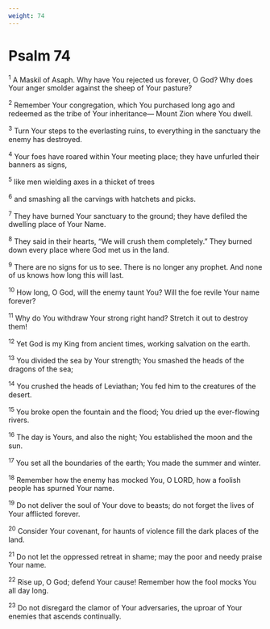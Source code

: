 ```yaml
---
weight: 74
---
```


# Psalm 74

<sup>1</sup> A Maskil of Asaph. Why have You rejected us forever, O God? Why does Your anger smolder against the sheep of Your pasture? 

<sup>2</sup> Remember Your congregation, which You purchased long ago and redeemed as the tribe of Your inheritance— Mount Zion where You dwell. 

<sup>3</sup> Turn Your steps to the everlasting ruins, to everything in the sanctuary the enemy has destroyed. 

<sup>4</sup> Your foes have roared within Your meeting place; they have unfurled their banners as signs, 

<sup>5</sup> like men wielding axes in a thicket of trees 

<sup>6</sup> and smashing all the carvings with hatchets and picks. 

<sup>7</sup> They have burned Your sanctuary to the ground; they have defiled the dwelling place of Your Name. 

<sup>8</sup> They said in their hearts, “We will crush them completely.” They burned down every place where God met us in the land. 

<sup>9</sup> There are no signs for us to see. There is no longer any prophet. And none of us knows how long this will last. 

<sup>10</sup> How long, O God, will the enemy taunt You? Will the foe revile Your name forever? 

<sup>11</sup> Why do You withdraw Your strong right hand? Stretch it out to destroy them! 

<sup>12</sup> Yet God is my King from ancient times, working salvation on the earth. 

<sup>13</sup> You divided the sea by Your strength; You smashed the heads of the dragons of the sea; 

<sup>14</sup> You crushed the heads of Leviathan; You fed him to the creatures of the desert. 

<sup>15</sup> You broke open the fountain and the flood; You dried up the ever-flowing rivers. 

<sup>16</sup> The day is Yours, and also the night; You established the moon and the sun. 

<sup>17</sup> You set all the boundaries of the earth; You made the summer and winter. 

<sup>18</sup> Remember how the enemy has mocked You, O LORD, how a foolish people has spurned Your name. 

<sup>19</sup> Do not deliver the soul of Your dove to beasts; do not forget the lives of Your afflicted forever. 

<sup>20</sup> Consider Your covenant, for haunts of violence fill the dark places of the land. 

<sup>21</sup> Do not let the oppressed retreat in shame; may the poor and needy praise Your name. 

<sup>22</sup> Rise up, O God; defend Your cause! Remember how the fool mocks You all day long. 

<sup>23</sup> Do not disregard the clamor of Your adversaries, the uproar of Your enemies that ascends continually. 


